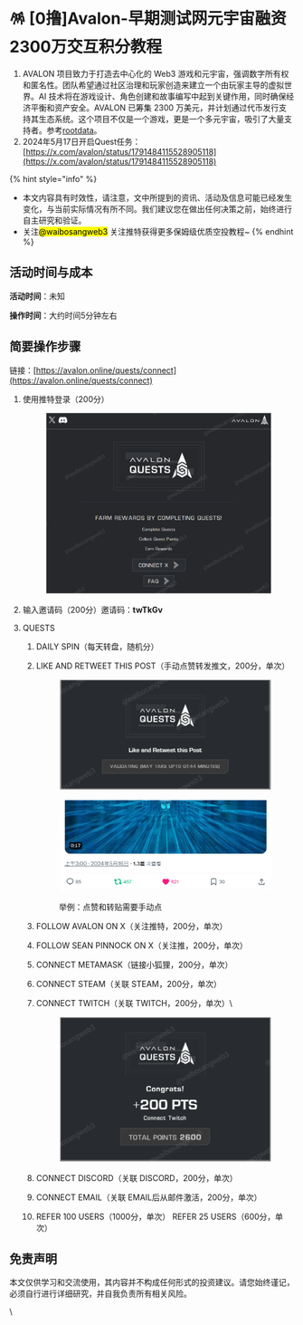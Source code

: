 # 🪅 \[0撸]Avalon-早期测试网元宇宙融资2300万交互积分教程

1. AVALON 项目致力于打造去中心化的 Web3 游戏和元宇宙，强调数字所有权和匿名性。团队希望通过社区治理和玩家创造来建立一个由玩家主导的虚拟世界。AI 技术将在游戏设计、角色创建和故事编写中起到关键作用，同时确保经济平衡和资产安全。AVALON 已筹集 2300 万美元，并计划通过代币发行支持其生态系统。这个项目不仅是一个游戏，更是一个多元宇宙，吸引了大量支持者。参考[rootdata](https://www.rootdata.com/zh/Projects/detail/Avalon?k=NzExNw%3D%3D)。
2. 2024年5月17日开启Quest任务：[https://x.com/avalon/status/1791484115528905118](https://x.com/avalon/status/1791484115528905118)

{% hint style="info" %}
* 本文内容具有时效性，请注意，文中所提到的资讯、活动及信息可能已经发生变化，与当前实际情况有所不同。我们建议您在做出任何决策之前，始终进行自主研究和验证。
* 关注<mark style="background-color:yellow;">@waibosangweb3</mark> 关注推特获得更多保姆级优质空投教程\~
{% endhint %}

## 活动时间与成本 <a href="#huo-dong-shi-jian-yu-cheng-ben" id="huo-dong-shi-jian-yu-cheng-ben"></a>

**活动时间**：未知

**操作时间**：大约时间5分钟左右

## 简要操作步骤 <a href="#jian-yao-cao-zuo-bu-zhou" id="jian-yao-cao-zuo-bu-zhou"></a>

链接：[https://avalon.online/quests/connect](https://avalon.online/quests/connect)

1.  使用推特登录（200分）

    <figure><img src=".gitbook/assets/image (17).png" alt="" width="563"><figcaption></figcaption></figure>
2. 输入邀请码（200分）邀请码：**twTkGv**
3. QUESTS
   1. DAILY SPIN（每天转盘，随机分）
   2.  LIKE AND RETWEET THIS POST（手动点赞转发推文，200分，单次）&#x20;

       <figure><img src=".gitbook/assets/image (18).png" alt="" width="563"><figcaption></figcaption></figure>

       <figure><img src=".gitbook/assets/image (20).png" alt="" width="446"><figcaption><p>举例：点赞和转贴需要手动点</p></figcaption></figure>
   3. FOLLOW AVALON ON X（关注推特，200分，单次）&#x20;
   4. FOLLOW SEAN PINNOCK ON X（关注推，200分，单次）&#x20;
   5. CONNECT METAMASK（链接小狐狸，200分，单次）&#x20;
   6. CONNECT STEAM（关联 STEAM，200分，单次）&#x20;
   7.  CONNECT TWITCH（关联 TWITCH，200分，单次）\


       <figure><img src=".gitbook/assets/image (22).png" alt="" width="563"><figcaption></figcaption></figure>
   8. CONNECT DISCORD（关联 DISCORD，200分，单次）&#x20;
   9. CONNECT EMAIL（关联 EMAIL后从邮件激活，200分，单次）
   10. REFER 100 USERS（1000分，单次） REFER 25 USERS（600分，单次）

## 免责声明 <a href="#mian-ze-sheng-ming" id="mian-ze-sheng-ming"></a>

本文仅供学习和交流使用，其内容并不构成任何形式的投资建议。请您始终谨记，必须自行进行详细研究，并自我负责所有相关风险。

\
